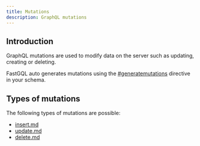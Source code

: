```yaml
---
title: Mutations
description: GraphQL mutations
---
```


## Introduction

GraphQL mutations are used to modify data on the server such as updating, creating or deleting.&#x20;

FastGQL auto generates mutations using the [#generatemutations](../schema/directives#generatemutations "mention") directive in your schema.

## Types of mutations

The following types of mutations are possible:

* [insert.md](insert.mdx "mention")
* [update.md](update.mdx "mention")
* [delete.md](delete.mdx "mention")





